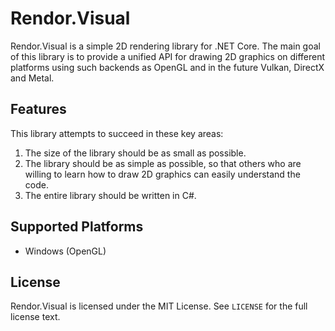 # Rendor.Visual
Rendor.Visual is a simple 2D rendering library for .NET Core. The main goal of this library is to provide a unified API for drawing 2D graphics on different platforms using such backends as OpenGL and in the future Vulkan, DirectX and Metal.

## Features
This library attempts to succeed in these key areas:
1. The size of the library should be as small as possible.
1. The library should be as simple as possible, so that others who are willing to learn how to draw 2D graphics can easily understand the code.				
1. The entire library should be written in C#.

## Supported Platforms
- Windows (OpenGL)

## License
Rendor.Visual is licensed under the MIT License. See `LICENSE` for the full license text.